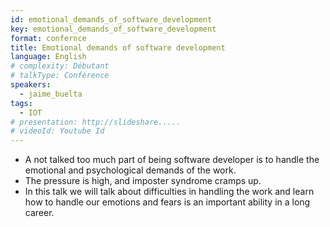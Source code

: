 ```yaml
---
id: emotional_demands_of_software_development
key: emotional_demands_of_software_development
format: confernce
title: Emotional demands of software development
language: English
# complexity: Débutant
# talkType: Conférence
speakers:
  - jaime_buelta
tags:
  - IOT
# presentation: http://slideshare.....
# videoId: Youtube Id
---
```


* A not talked too much part of being software developer is to handle the emotional and psychological demands of the work.
* The pressure is high, and imposter syndrome cramps up.
* In this talk we will talk about difficulties in handling the work and learn how to handle our emotions and fears is an important ability in a long career.
